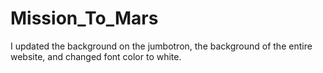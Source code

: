 # Mission_To_Mars

I updated the background on the jumbotron, the background of the entire website, and changed font color to white.